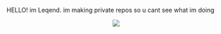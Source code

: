 HELLO! im Leqend. im making private repos so u cant see what im doing

<p align="center">
  <img src="https://discord.c99.nl/widget/theme-2/852584345998065704.png">
</p>
